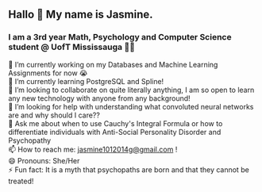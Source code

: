 ## Hallo 👋 My name is Jasmine.
### I am a 3rd year Math, Psychology and Computer Science student @ UofT Mississauga 🦌💫
<!--
**jasmineguru/jasmineguru** is a ✨ _special_ ✨ repository because its `README.md` (this file) appears on your GitHub profile.

Here are some ideas to get you started:

🔭 I’m currently working on my Databases and Machine Learning Assignments for now 😭
🌱 I’m currently learning PostgreSQL
👯 I’m looking to collaborate on quite literally anything, I am so open to learn any new technology with anyone from any background!
🤔 I’m looking for help with understanding what convoluted neural networks are and why should I care??
💬 Ask me about when to use Cauchy's Integral Formula or how to differentiate individuals with Anti-Social Personality Disorder and Psychopaths
📫 How to reach me: jasmine1012014g@gmail.com !
😄 Pronouns: She/Her
⚡ Fun fact: It is a myth that psychopaths are born and that they cannot be treated! 
-->
🔭 I’m currently working on my Databases and Machine Learning Assignments for now 😭 \
🌱 I’m currently learning PostgreSQL and Spline! \
👯 I’m looking to collaborate on quite literally anything, I am so open to learn any new technology with anyone from any background! \
🤔 I’m looking for help with understanding what convoluted neural networks are and why should I care?? \
💬 Ask me about when to use Cauchy's Integral Formula or how to differentiate individuals with Anti-Social Personality Disorder and Psychopathy \
📫 How to reach me: jasmine1012014g@gmail.com ! \
😄 Pronouns: She/Her \
⚡ Fun fact: It is a myth that psychopaths are born and that they cannot be treated! 
